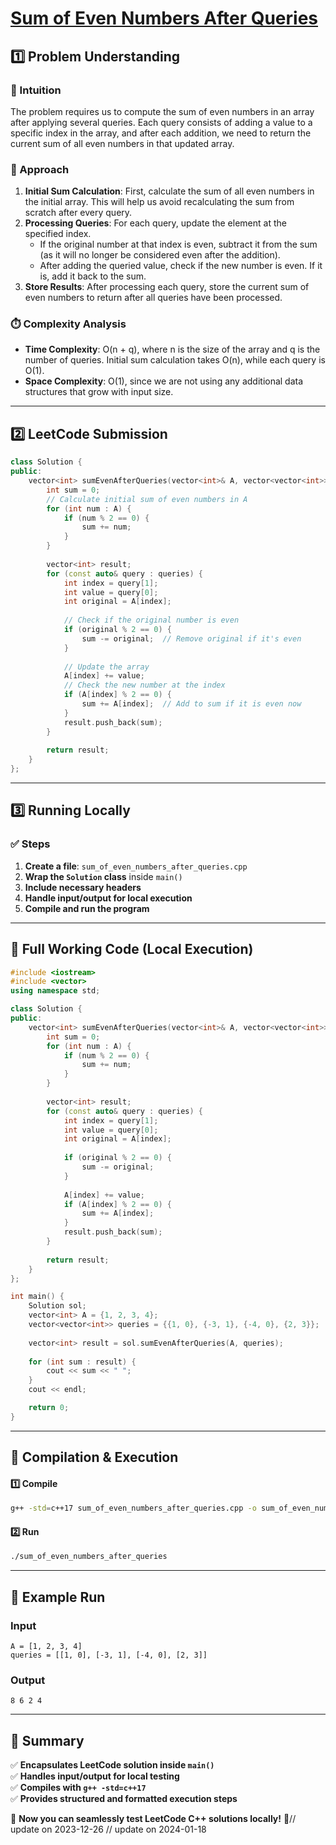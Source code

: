 # **[Sum of Even Numbers After Queries](https://leetcode.com/problems/sum-of-even-numbers-after-queries/description/)**  

## **1️⃣ Problem Understanding**  
### **📌 Intuition**  
The problem requires us to compute the sum of even numbers in an array after applying several queries. Each query consists of adding a value to a specific index in the array, and after each addition, we need to return the current sum of all even numbers in that updated array. 

### **🚀 Approach**  
1. **Initial Sum Calculation**: First, calculate the sum of all even numbers in the initial array. This will help us avoid recalculating the sum from scratch after every query.
2. **Processing Queries**: For each query, update the element at the specified index. 
   - If the original number at that index is even, subtract it from the sum (as it will no longer be considered even after the addition). 
   - After adding the queried value, check if the new number is even. If it is, add it back to the sum.
3. **Store Results**: After processing each query, store the current sum of even numbers to return after all queries have been processed.

### **⏱️ Complexity Analysis**  
- **Time Complexity**: O(n + q), where n is the size of the array and q is the number of queries. Initial sum calculation takes O(n), while each query is O(1).
- **Space Complexity**: O(1), since we are not using any additional data structures that grow with input size.

---  

## **2️⃣ LeetCode Submission**  
```cpp
class Solution {
public:
    vector<int> sumEvenAfterQueries(vector<int>& A, vector<vector<int>>& queries) {
        int sum = 0;
        // Calculate initial sum of even numbers in A
        for (int num : A) {
            if (num % 2 == 0) {
                sum += num;
            }
        }
        
        vector<int> result;
        for (const auto& query : queries) {
            int index = query[1];
            int value = query[0];
            int original = A[index];
            
            // Check if the original number is even
            if (original % 2 == 0) {
                sum -= original;  // Remove original if it's even
            }
            
            // Update the array
            A[index] += value;
            // Check the new number at the index
            if (A[index] % 2 == 0) {
                sum += A[index];  // Add to sum if it is even now
            }
            result.push_back(sum);
        }
        
        return result;
    }
};  
```  

---  

## **3️⃣ Running Locally**  
### **✅ Steps**  
1. **Create a file**: `sum_of_even_numbers_after_queries.cpp`  
2. **Wrap the `Solution` class** inside `main()`  
3. **Include necessary headers**  
4. **Handle input/output for local execution**  
5. **Compile and run the program**  

---  

## **📝 Full Working Code (Local Execution)**  
```cpp
#include <iostream>
#include <vector>
using namespace std;

class Solution {
public:
    vector<int> sumEvenAfterQueries(vector<int>& A, vector<vector<int>>& queries) {
        int sum = 0;
        for (int num : A) {
            if (num % 2 == 0) {
                sum += num;
            }
        }
        
        vector<int> result;
        for (const auto& query : queries) {
            int index = query[1];
            int value = query[0];
            int original = A[index];
            
            if (original % 2 == 0) {
                sum -= original;
            }
            
            A[index] += value;
            if (A[index] % 2 == 0) {
                sum += A[index];
            }
            result.push_back(sum);
        }
        
        return result;
    }
};

int main() {
    Solution sol;
    vector<int> A = {1, 2, 3, 4};
    vector<vector<int>> queries = {{1, 0}, {-3, 1}, {-4, 0}, {2, 3}};
    
    vector<int> result = sol.sumEvenAfterQueries(A, queries);
    
    for (int sum : result) {
        cout << sum << " ";
    }
    cout << endl;

    return 0;
}
```  

---  

## **🔧 Compilation & Execution**  
#### **1️⃣ Compile**  
```bash
g++ -std=c++17 sum_of_even_numbers_after_queries.cpp -o sum_of_even_numbers_after_queries
```  

#### **2️⃣ Run**  
```bash
./sum_of_even_numbers_after_queries
```  

---  

## **🎯 Example Run**  
### **Input**  
```
A = [1, 2, 3, 4]
queries = [[1, 0], [-3, 1], [-4, 0], [2, 3]]
```  
### **Output**  
```
8 6 2 4 
```  

---  

## **📌 Summary**  
✅ **Encapsulates LeetCode solution inside `main()`**  
✅ **Handles input/output for local testing**  
✅ **Compiles with `g++ -std=c++17`**  
✅ **Provides structured and formatted execution steps**  

🚀 **Now you can seamlessly test LeetCode C++ solutions locally!** 🚀// update on 2023-12-26
// update on 2024-01-18

